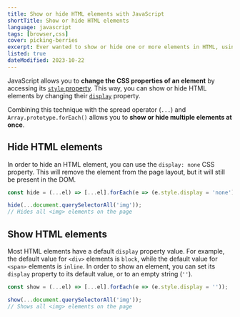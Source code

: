 ```yaml
---
title: Show or hide HTML elements with JavaScript
shortTitle: Show or hide HTML elements
language: javascript
tags: [browser,css]
cover: picking-berries
excerpt: Ever wanted to show or hide one or more elements in HTML, using JavaScript? Turns out it's very easy to do so.
listed: true
dateModified: 2023-10-22
---
```


JavaScript allows you to **change the CSS properties of an element** by accessing its [`style` property](https://developer.mozilla.org/en-US/docs/Web/API/HTMLElement/style). This way, you can show or hide HTML elements by changing their [`display`](https://developer.mozilla.org/en-US/docs/Web/CSS/display) property.

Combining this technique with the spread operator (`...`) and `Array.prototype.forEach()` allows you to **show or hide multiple elements at once**.

## Hide HTML elements

In order to hide an HTML element, you can use the `display: none` CSS property. This will remove the element from the page layout, but it will still be present in the DOM.

```js
const hide = (...el) => [...el].forEach(e => (e.style.display = 'none'));

hide(...document.querySelectorAll('img'));
// Hides all <img> elements on the page
```

## Show HTML elements

Most HTML elements have a default `display` property value. For example, the default value for `<div>` elements is `block`, while the default value for `<span>` elements is `inline`. In order to show an element, you can set its `display` property to its default value, or to an empty string (`''`).

```js
const show = (...el) => [...el].forEach(e => (e.style.display = ''));

show(...document.querySelectorAll('img'));
// Shows all <img> elements on the page
```
